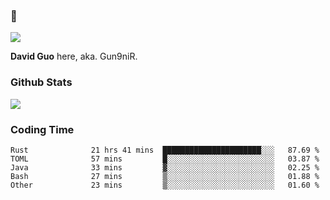 ### 👋

![](https://komarev.com/ghpvc/?username=Gun9niR&label=Total+Views)

**David Guo** here, aka. Gun9niR.

### Github Stats

<img src="https://github-readme-stats.vercel.app/api?username=Gun9niR&count_private=true&show_icons=true&theme=vue-dark&hide_title=true">

### Coding Time

<!--START_SECTION:waka-->

```text
Rust              21 hrs 41 mins  ██████████████████████░░░   87.69 %
TOML              57 mins         █░░░░░░░░░░░░░░░░░░░░░░░░   03.87 %
Java              33 mins         ▓░░░░░░░░░░░░░░░░░░░░░░░░   02.25 %
Bash              27 mins         ▒░░░░░░░░░░░░░░░░░░░░░░░░   01.88 %
Other             23 mins         ▒░░░░░░░░░░░░░░░░░░░░░░░░   01.60 %
```

<!--END_SECTION:waka-->
